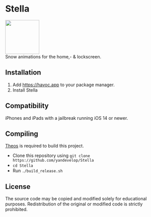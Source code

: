 # Stella
<img src="https://yandevelop.github.io/assets/icons/stella/icon.png" width="108px"><br>
  Snow animations for the home,- & lockscreen.

## Installation
  1. Add https://havoc.app to your package manager.
  2. Install Stella

## Compatibility
  iPhones and iPads with a jailbreak running iOS 14 or newer.

## Compiling
[Theos](https://github.com/theos/theos) is required to build this project.

  - Clone this repository using `git clone https://github.com/yandevelop/Stella`
  - `cd Stella`
  - Run `./build_release.sh`

## License
The source code may be copied and modified solely for educational purposes. Redistribution of the original or modified code is strictly prohibited.
